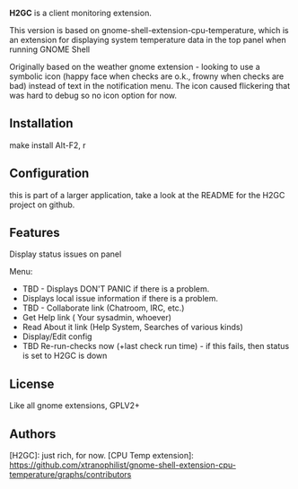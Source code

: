 

**H2GC** is a client monitoring extension.

This version is based on gnome-shell-extension-cpu-temperature, 
which is an extension for displaying system temperature data in
the top panel when running GNOME Shell

Originally based on the weather gnome extension - looking to use a symbolic
icon (happy face when checks are o.k., frowny when checks are bad)
instead of text in the notification menu.  The icon caused flickering
that was hard to debug so no icon option for now.

Installation
------------

make install
Alt-F2, r

Configuration
---------------------

this is part of a larger application, 
take a look at the README for the H2GC project on github.

Features
---------

Display status issues on panel

Menu:

* TBD - Displays DON'T PANIC if there is a problem.
* Displays local issue information if there is a problem.
* TBD - Collaborate link (Chatroom, IRC, etc.)
* Get Help link ( Your sysadmin, whoever)
* Read About it link (Help System, Searches of various kinds)
* Display/Edit config
* TBD Re-run-checks now (+last check run time) - if this fails, then status is set to H2GC is down

License
--------

Like all gnome extensions, GPLV2+

Authors 
---------
[H2GC]: just rich, for now.
[CPU Temp extension]: https://github.com/xtranophilist/gnome-shell-extension-cpu-temperature/graphs/contributors


